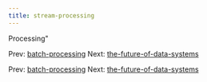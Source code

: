 ```yaml
---
title: stream-processing
---
```


Processing"

Prev: [batch-processing](batch-processing.md)
Next:
[the-future-of-data-systems](the-future-of-data-systems.md)

Prev: [batch-processing](batch-processing.md)
Next:
[the-future-of-data-systems](the-future-of-data-systems.md)
